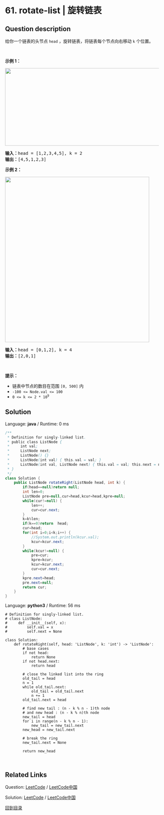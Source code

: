 ﻿# 61. rotate-list | 旋转链表

## Question description

<!--If you want to use the English description, use <p>Given the <code>head</code> of a linked&nbsp;list, rotate the list to the right by <code>k</code> places.</p>

<p>&nbsp;</p>
<p><strong>Example 1:</strong></p>
<img alt="" src="https://assets.leetcode.com/uploads/2020/11/13/rotate1.jpg" style="width: 450px; height: 191px;" />
<pre>
<strong>Input:</strong> head = [1,2,3,4,5], k = 2
<strong>Output:</strong> [4,5,1,2,3]
</pre>

<p><strong>Example 2:</strong></p>
<img alt="" src="https://assets.leetcode.com/uploads/2020/11/13/roate2.jpg" style="width: 305px; height: 350px;" />
<pre>
<strong>Input:</strong> head = [0,1,2], k = 4
<strong>Output:</strong> [2,0,1]
</pre>

<p>&nbsp;</p>
<p><strong>Constraints:</strong></p>

<ul>
	<li>The number of nodes in the list is in the range <code>[0, 500]</code>.</li>
	<li><code>-100 &lt;= Node.val &lt;= 100</code></li>
	<li><code>0 &lt;= k &lt;= 2 * 10<sup>9</sup></code></li>
</ul>
 instead-->
<p>给你一个链表的头节点 <code>head</code> ，旋转链表，将链表每个节点向右移动 <code>k</code><em> </em>个位置。</p>

<p> </p>

<p><strong>示例 1：</strong></p>
<img alt="" src="https://assets.leetcode.com/uploads/2020/11/13/rotate1.jpg" style="width: 600px; height: 254px;" />
<pre>
<strong>输入：</strong>head = [1,2,3,4,5], k = 2
<strong>输出：</strong>[4,5,1,2,3]
</pre>

<p><strong>示例 2：</strong></p>
<img alt="" src="https://assets.leetcode.com/uploads/2020/11/13/roate2.jpg" style="width: 472px; height: 542px;" />
<pre>
<strong>输入：</strong>head = [0,1,2], k = 4
<strong>输出：</strong>[2,0,1]
</pre>

<p> </p>

<p><strong>提示：</strong></p>

<ul>
	<li>链表中节点的数目在范围 <code>[0, 500]</code> 内</li>
	<li><code>-100 <= Node.val <= 100</code></li>
	<li><code>0 <= k <= 2 * 10<sup>9</sup></code></li>
</ul>




## Solution

Language: **java**  /  Runtime: 0 ms

```java
/**
 * Definition for singly-linked list.
 * public class ListNode {
 *     int val;
 *     ListNode next;
 *     ListNode() {}
 *     ListNode(int val) { this.val = val; }
 *     ListNode(int val, ListNode next) { this.val = val; this.next = next; }
 * }
 */
class Solution {
    public ListNode rotateRight(ListNode head, int k) {
        if(head==null)return null;
        int len=0;
        ListNode pre=null,cur=head,kcur=head,kpre=null;
        while(cur!=null) {
            len++;
            cur=cur.next;
        }
        k=k%len;
        if(k==0)return  head;
        cur=head;
        for(int i=0;i<k;i++) {
            //System.out.println(kcur.val);
            kcur=kcur.next;
        }
        while(kcur!=null) {
            pre=cur;
            kpre=kcur;
            kcur=kcur.next;
            cur=cur.next;
        }
        kpre.next=head;
        pre.next=null;
        return cur;
    }
}
```

Language: **python3**  /  Runtime: 56 ms

```python3
# Definition for singly-linked list.
# class ListNode:
#     def __init__(self, x):
#         self.val = x
#         self.next = None

class Solution:
    def rotateRight(self, head: 'ListNode', k: 'int') -> 'ListNode':
        # base cases
        if not head:
            return None
        if not head.next:
            return head
        
        # close the linked list into the ring
        old_tail = head
        n = 1
        while old_tail.next:
            old_tail = old_tail.next
            n += 1
        old_tail.next = head
        
        # find new tail : (n - k % n - 1)th node
        # and new head : (n - k % n)th node
        new_tail = head
        for i in range(n - k % n - 1):
            new_tail = new_tail.next
        new_head = new_tail.next
        
        # break the ring
        new_tail.next = None
        
        return new_head

        
```



## Related Links

Question: [LeetCode](https://leetcode.com/problems/rotate-list/description/)  /  [LeetCode中国](https://leetcode-cn.com/problems/rotate-list/description/)

Solution: [LeetCode](https://leetcode.com/articles/rotate-list/)  /  [LeetCode中国](https://leetcode-cn.com/articles/rotate-list/)

[回到目录](../README.md)
